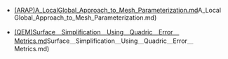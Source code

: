 - [(ARAP)A_LocalGlobal_Approach_to_Mesh_Parameterization.md](docs\论文\(ARAP)A_LocalGlobal_Approach_to_Mesh_Parameterization.md)

- [(QEM)Surface＿Simplification＿Using＿Quadric＿Error＿Metrics.md](docs\论文\(QEM)Surface＿Simplification＿Using＿Quadric＿Error＿Metrics.md)

